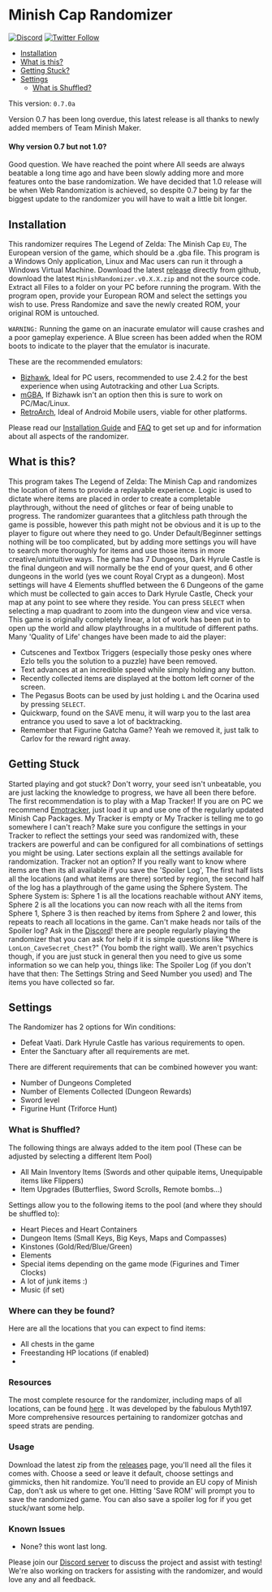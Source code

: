 # Minish Cap Randomizer

[![Discord](https://discordapp.com/api/guilds/342341497024151553/embed.png?style=shield)](https://discord.gg/ndFuWbV)
[![Twitter Follow](https://img.shields.io/badge/follow-%40minishmaker-blue.svg?style=flat&logo=twitter)](https://twitter.com/minishmaker)

* [Installation](#installation)
* [What is this?](#what-is-this?)
* [Getting Stuck?](#getting-stuck)
* [Settings](#settings)
  * [What is Shuffled?](#what-is-shuffled?)
  
This version: `0.7.0a`


Version 0.7 has been long overdue, this latest release is all thanks to newly added members of Team Minish Maker.

#### Why version 0.7 but not 1.0?

Good question. We have reached the point where All seeds are always beatable a long time ago and have been slowly adding more and more features onto the base randomization. We have decided that 1.0 release will be when Web Randomization is achieved, so despite 0.7 being by far the biggest update to the randomizer you will have to wait a little bit longer.

## Installation

This randomizer requires The Legend of Zelda: The Minish Cap `EU`, The European version of the game, which should be a .gba file.
This program is a Windows Only application, Linux and Mac users can run it through a Windows Virtual Machine.
Download the latest [release](https://github.com/minishmaker/randomizer/releases) directly from github, download the latest `MinishRandomizer.v0.X.X.zip` and not the source code.
Extract all Files to a folder on your PC before running the program. With the program open, provide your European ROM and select the settings you wish to use. Press Randomize and save the newly created ROM, your original ROM is untouched.

`WARNING:` Running the game on an inacurate emulator will cause crashes and a poor gameplay experience. A Blue screen has been added when the ROM boots to indicate to the player that the emulator is inacurate.

These are the recommended emulators:

- [Bizhawk](https://github.com/TASVideos/BizHawk/releases/tag/2.4.2), Ideal for PC users, recommended to use 2.4.2 for the best experience when using Autotracking and other Lua Scripts.
- [mGBA](https://mgba.io/downloads.html), If Bizhawk isn't an option then this is sure to work on PC/Mac/Linux.
- [RetroArch](https://play.google.com/store/apps/details?id=com.retroarch&hl=en&gl=US), Ideal of Android Mobile users, viable for other platforms.

Please read our [Installation Guide](http://bombch.us/DB1q) and [FAQ](http://bombch.us/DQOh) to get set up and for information about all aspects of the randomizer.

## What is this?

This program takes The Legend of Zelda: The Minish Cap and randomizes the location of items to provide a replayable experience. Logic is used to dictate where items are placed in order to create a completable playthrough, without the need of glitches or fear of being unable to progress.
The randomizer guarantees that a glitchless path through the game is possible, however this path might not be obvious and it is up to the player to figure out where they need to go. Under Default/Beginner settings nothing will be too complicated, but by adding more settings you will have to search more thoroughly for items and use those items in more creative/unintuitive ways.
The game has 7 Dungeons, Dark Hyrule Castle is the final dungeon and will normally be the end of your quest, and 6 other dungeons in the world (yes we count Royal Crypt as a dungeon). Most settings will have 4 Elements shuffled between the 6 Dungeons of the game which must be collected to gain acces to Dark Hyrule Castle, Check your map at any point to see where they reside. You can press `SELECT` when selecting a map quadrant to zoom into the dungeon view and vice versa.
This game is originally completely linear, a lot of work has been put in to open up the world and allow playthroughs in a multitude of different paths. Many 'Quality of Life' changes have been made to aid the player: 
- Cutscenes and Textbox Triggers (especially those pesky ones where Ezlo tells you the solution to a puzzle) have been removed.
- Text advances at an incredible speed while simply holding any button.
- Recently collected items are displayed at the bottom left corner of the screen.
- The Pegasus Boots can be used by just holding `L` and the Ocarina used by pressing `SELECT`.
- Quickwarp, found on the SAVE menu, it will warp you to the last area entrance you used to save a lot of backtracking.
- Remember that Figurine Gatcha Game? Yeah we removed it, just talk to Carlov for the reward right away.

## Getting Stuck

Started playing and got stuck? Don't worry, your seed isn't unbeatable, you are just lacking the knowledge to progress, we have all been there before. The first recommendation is to play with a Map Tracker! If you are on PC we recommend [Emotracker](https://emotracker.net/service/install/emotracker_setup.exe), just load it up and use one of the regularly updated Minish Cap Packages.
My Tracker is empty or My Tracker is telling me to go somewhere I can't reach? Make sure you configure the settings in your Tracker to reflect the settings your seed was randomized with, these trackers are powerful and can be configured for all combinations of settings you might be using. Later sections explain all the settings available for randomization.
Tracker not an option? If you really want to know where items are then its all available if you save the 'Spoiler Log', The first half lists all the locations (and what items are there) sorted by region, the second half of the log has a playthrough of the game using the Sphere System. The Sphere System is: Sphere 1 is all the locations reachable without ANY items, Sphere 2 is all the locations you can now reach with all the items from Sphere 1, Sphere 3 is then reached by items from Sphere 2 and lower, this repeats to reach all locations in the game.
Can't make heads nor tails of the Spoiler log? Ask in the [Discord](https://discord.gg/ndFuWbV)! there are people regularly playing the randomizer that you can ask for help if it is simple questions like "Where is `LonLon_CaveSecret_Chest`?" (You bomb the right wall). We aren't psychics though, if you are just stuck in general then you need to give us some information so we can help you, things like: The Spoiler Log (if you don't have that then: The Settings String and Seed Number you used) and The items you have collected so far.

## Settings

The Randomizer has 2 options for Win conditions:

- Defeat Vaati. Dark Hyrule Castle has various requirements to open.
- Enter the Sanctuary after all requirements are met.

There are different requirements that can be combined however you want:

- Number of Dungeons Completed
- Number of Elements Collected (Dungeon Rewards)
- Sword level
- Figurine Hunt (Triforce Hunt)

### What is Shuffled?

The following things are always added to the item pool (These can be adjusted by selecting a different Item Pool)

- All Main Inventory Items (Swords and other quipable items, Unequipable items like Flippers)
- Item Upgrades (Butterflies, Sword Scrolls, Remote bombs...)

Settings allow you to the following items to the pool (and where they should be shuffled to):
- Heart Pieces and Heart Containers
- Dungeon Items (Small Keys, Big Keys, Maps and Compasses)
- Kinstones (Gold/Red/Blue/Green)
- Elements
- Special items depending on the game mode (Figurines and Timer Clocks)
- A lot of junk items :)
- Music (if set)

### Where can they be found?

Here are all the locations that you can expect to find items:
- All chests in the game
- Freestanding HP locations (if enabled)
- 

### Resources

The most complete resource for the randomizer, including maps of all locations, can be
found [here](https://docs.google.com/document/d/e/2PACX-1vQrBNKQQnZ1xtjDzbWabN5tjd7801j2jAvz9-QNC1acpMxGioExWfzbfOOMGKk9f5MkL5MHCofVeaEc/pub)
. It was developed by the fabulous Myth197.
More comprehensive resources pertaining to randomizer gotchas and speed strats are pending.

### Usage

Download the latest zip from the [releases](https://github.com/minishmaker/randomizer/releases) page, you'll need all
the files it comes with. Choose a seed or leave it default, choose settings and gimmicks, then hit randomize. You'll
need to provide an EU copy of Minish Cap, don't ask us where to get one. Hitting 'Save ROM' will prompt you to save the
randomized game. You can also save a spoiler log for if you get stuck/want some help.

### Known Issues

- None? this wont last long.

Please join our [Discord server](https://discord.gg/ndFuWbV) to discuss the project and assist with testing!
We're also working on trackers for assisting with the randomizer, and would love any and all feedback.
